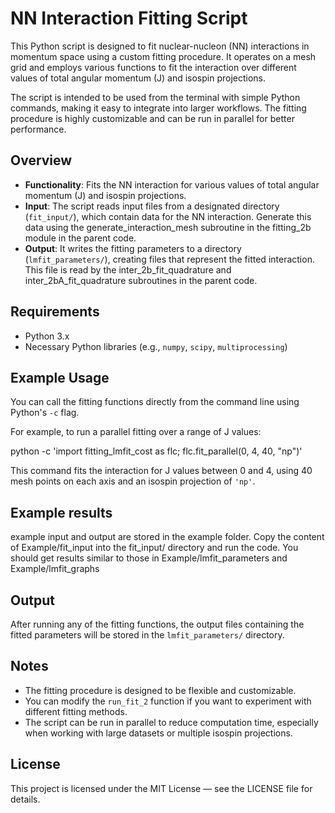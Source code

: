 # NN Interaction Fitting Script

This Python script is designed to fit nuclear-nucleon (NN) interactions in momentum space using a custom fitting procedure. It operates on a mesh grid and employs various functions to fit the interaction over different values of total angular momentum (J) and isospin projections.

The script is intended to be used from the terminal with simple Python commands, making it easy to integrate into larger workflows. The fitting procedure is highly customizable and can be run in parallel for better performance.

## Overview

- **Functionality**: Fits the NN interaction for various values of total angular momentum (J) and isospin projections.
- **Input**: The script reads input files from a designated directory (`fit_input/`), which contain data for the NN interaction. Generate this data using the generate_interaction_mesh subroutine in the fitting_2b module in the parent code.
- **Output**: It writes the fitting parameters to a directory (`lmfit_parameters/`), creating files that represent the fitted interaction. This file is read by the inter_2b_fit_quadrature and inter_2bA_fit_quadrature subroutines in the parent code.

## Requirements

- Python 3.x
- Necessary Python libraries (e.g., `numpy`, `scipy`, `multiprocessing`)


## Example Usage

You can call the fitting functions directly from the command line using Python's `-c` flag.

For example, to run a parallel fitting over a range of J values:

python -c 'import fitting_lmfit_cost as flc; flc.fit_parallel(0, 4, 40, "np")'

This command fits the interaction for J values between 0 and 4, using 40 mesh points on each axis and an isospin projection of `'np'`.

## Example results

example input and output are stored in the example folder. Copy the content of Example/fit_input into the fit_input/ directory and run the code.
You should get results similar to those in Example/lmfit_parameters and Example/lmfit_graphs
## Output

After running any of the fitting functions, the output files containing the fitted parameters will be stored in the `lmfit_parameters/` directory.

## Notes

- The fitting procedure is designed to be flexible and customizable.
- You can modify the `run_fit_2` function if you want to experiment with different fitting methods.
- The script can be run in parallel to reduce computation time, especially when working with large datasets or multiple isospin projections.

## License

This project is licensed under the MIT License — see the LICENSE file for details.
